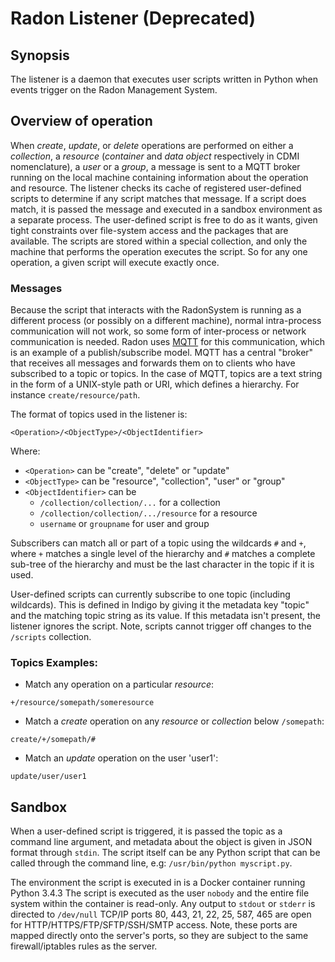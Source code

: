 # Radon Listener (Deprecated)

## Synopsis

The listener is a daemon that executes user scripts written in Python when
events trigger on the Radon Management System.

## Overview of operation

When *create*, *update*, or *delete* operations are performed on either a
*collection*,  a *resource* (*container* and *data object* respectively in CDMI
nomenclature), a *user* or a *group*, a message is sent to a MQTT broker running
on the local machine containing information about the operation and resource.
The listener checks its cache of registered user-defined scripts to determine
if any script matches that message. If a script does match, it is passed the
message and executed in a sandbox environment as a separate process. The
user-defined script is free to do as it wants, given tight constraints over
file-system access and the packages that are available. The scripts are stored
within a special collection, and only the machine that performs the operation
executes the script. So for any one operation, a given script will execute
exactly once.

### Messages

Because the script that interacts with the RadonSystem is running as a
different process (or possibly on a different machine), normal intra-process
communication will not work, so some form of inter-process or network
communication is needed. Radon uses [MQTT](http://mqtt.org/) for this
communication, which is an example of a publish/subscribe model. MQTT has a
central "broker" that receives all messages and forwards them on to clients who
have subscribed to a topic or topics. In the case of MQTT, topics are a text
string in the form of a UNIX-style path or URI, which defines a hierarchy.
For instance `create/resource/path`.

The format of topics used in the listener is:

`<Operation>/<ObjectType>/<ObjectIdentifier>`

Where:
  * `<Operation>` can be "create", "delete" or "update"
  * `<ObjectType>` can be "resource", "collection", "user" or "group"
  * `<ObjectIdentifier>` can be
    * `/collection/collection/...` for a collection
    * `/collection/collection/.../resource` for a resource
    * `username` or `groupname` for user and group

Subscribers can match all or part of a topic using the wildcards `#` and `+`,
where `+` matches a single level of the hierarchy and `#` matches a complete
sub-tree of the hierarchy and must be the last character in the topic if it is
used.

User-defined scripts can currently subscribe to one topic (including wildcards).
This is defined in Indigo by giving it the metadata key "topic" and the
matching topic string as its value. If this metadata isn't present, the listener
ignores the script. Note, scripts cannot trigger off changes to the `/scripts`
collection.

### Topics Examples:


* Match any operation on a particular *resource*:

`+/resource/somepath/someresource`


* Match a *create* operation on any *resource* or *collection* below `/somepath`:

`create/+/somepath/#`


* Match an *update* operation on the user 'user1':

`update/user/user1`


## Sandbox

When a user-defined script is triggered, it is passed the topic as a command
line argument, and metadata about the object is given in JSON format through
`stdin`. The script itself can be any Python script that can be called through
the command line, e.g: `/usr/bin/python myscript.py`.

The environment the script is executed in is a Docker container running Python
3.4.3 The script is executed as the user `nobody` and the entire file system
within the container is read-only. Any output to `stdout` or `stderr` is
directed to `/dev/null` TCP/IP ports 80, 443, 21, 22, 25, 587, 465 are open for
HTTP/HTTPS/FTP/SFTP/SSH/SMTP access. Note, these ports are mapped directly onto
the server's ports, so they are subject to the same firewall/iptables rules as
the server.
